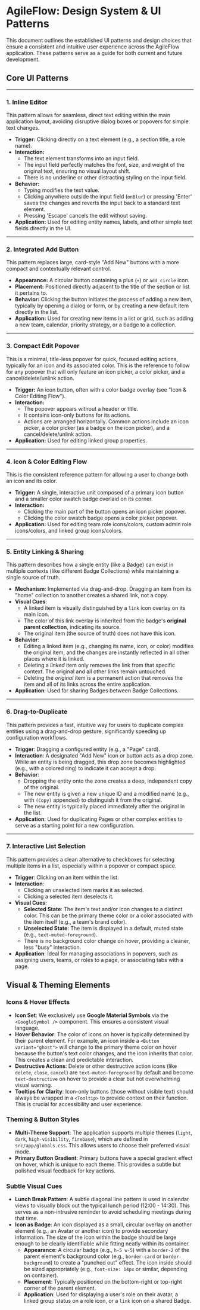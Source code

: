 
# AgileFlow: Design System & UI Patterns

This document outlines the established UI patterns and design choices that ensure a consistent and intuitive user experience across the AgileFlow application. These patterns serve as a guide for both current and future development.

## Core UI Patterns

---

### 1. Inline Editor

This pattern allows for seamless, direct text editing within the main application layout, avoiding disruptive dialog boxes or popovers for simple text changes.

- **Trigger:** Clicking directly on a text element (e.g., a section title, a role name).
- **Interaction:**
    - The text element transforms into an input field.
    - The input field perfectly matches the font, size, and weight of the original text, ensuring no visual layout shift.
    - There is no underline or other distracting styling on the input field.
- **Behavior:**
    - Typing modifies the text value.
    - Clicking anywhere outside the input field (`onBlur`) or pressing 'Enter' saves the changes and reverts the input back to a standard text element.
    - Pressing 'Escape' cancels the edit without saving.
- **Application:** Used for editing entity names, labels, and other simple text fields directly in the UI.

---

### 2. Integrated Add Button

This pattern replaces large, card-style "Add New" buttons with a more compact and contextually relevant control.

- **Appearance:** A circular button containing a plus (`+`) or `add_circle` icon.
- **Placement:** Positioned directly adjacent to the title of the section or list it pertains to.
- **Behavior:** Clicking the button initiates the process of adding a new item, typically by opening a dialog or form, or by creating a new default item directly in the list.
- **Application:** Used for creating new items in a list or grid, such as adding a new team, calendar, priority strategy, or a badge to a collection.

---

### 3. Compact Edit Popover

This is a minimal, title-less popover for quick, focused editing actions, typically for an icon and its associated color. This is the reference to follow for any popover that will only feature an icon picker, a color picker, and a cancel/delete/unlink action.

- **Trigger:** An icon button, often with a color badge overlay (see "Icon & Color Editing Flow").
- **Interaction:**
  - The popover appears without a header or title.
  - It contains icon-only buttons for its actions.
  - Actions are arranged horizontally. Common actions include an icon picker, a color picker (as a badge on the icon picker), and a cancel/delete/unlink action.
- **Application:** Used for editing linked group properties.

---

### 4. Icon & Color Editing Flow

This is the consistent reference pattern for allowing a user to change both an icon and its color.

- **Trigger:** A single, interactive unit composed of a primary icon button and a smaller color swatch badge overlaid on its corner.
- **Interaction:**
  - Clicking the main part of the button opens an icon picker popover.
  - Clicking the color swatch badge opens a color picker popover.
- **Application:** Used for editing team role icons/colors, custom admin role icons/colors, and linked group icons/colors.

---

### 5. Entity Linking & Sharing

This pattern describes how a single entity (like a Badge) can exist in multiple contexts (like different Badge Collections) while maintaining a single source of truth.

- **Mechanism**: Implemented via drag-and-drop. Dragging an item from its "home" collection to another creates a shared link, not a copy.
- **Visual Cues**:
  - A linked item is visually distinguished by a `link` icon overlay on its main icon.
  - The color of this link overlay is inherited from the badge's **original parent collection**, indicating its source.
  - The original item (the source of truth) does not have this icon.
- **Behavior**:
  - Editing a linked item (e.g., changing its name, icon, or color) modifies the original item, and the changes are instantly reflected in all other places where it is linked.
  - Deleting a *linked* item only removes the link from that specific context. The original and all other links remain untouched.
  - Deleting the *original* item is a permanent action that removes the item and all of its links across the entire application.
- **Application**: Used for sharing Badges between Badge Collections.

---

### 6. Drag-to-Duplicate

This pattern provides a fast, intuitive way for users to duplicate complex entities using a drag-and-drop gesture, significantly speeding up configuration workflows.

-   **Trigger**: Dragging a configured entity (e.g., a "Page" card).
-   **Interaction**: A designated "Add New" icon or button acts as a drop zone. While an entity is being dragged, this drop zone becomes highlighted (e.g., with a colored ring) to indicate it can accept a drop.
-   **Behavior**:
    -   Dropping the entity onto the zone creates a deep, independent copy of the original.
    -   The new entity is given a new unique ID and a modified name (e.g., with `(Copy)` appended) to distinguish it from the original.
    -   The new entity is typically placed immediately after the original in the list.
-   **Application**: Used for duplicating Pages or other complex entities to serve as a starting point for a new configuration.

---

### 7. Interactive List Selection

This pattern provides a clean alternative to checkboxes for selecting multiple items in a list, especially within a popover or compact space.

-   **Trigger**: Clicking on an item within the list.
-   **Interaction**:
    -   Clicking an unselected item marks it as selected.
    -   Clicking a selected item deselects it.
-   **Visual Cues**:
    -   **Selected State**: The item's text and/or icon changes to a distinct color. This can be the primary theme color or a color associated with the item itself (e.g., a team's brand color).
    -   **Unselected State**: The item is displayed in a default, muted state (e.g., `text-muted-foreground`).
    -   There is no background color change on hover, providing a cleaner, less "busy" interaction.
-   **Application**: Ideal for managing associations in popovers, such as assigning users, teams, or roles to a page, or associating tabs with a page.

## Visual & Theming Elements

### Icons & Hover Effects

- **Icon Set**: We exclusively use **Google Material Symbols** via the `<GoogleSymbol />` component. This ensures a consistent visual language.
- **Hover Behavior**: The color of icons on hover is typically determined by their parent element. For example, an icon inside a `<Button variant="ghost">` will change to the primary theme color on hover because the button's text color changes, and the icon inherits that color. This creates a clean and predictable interaction.
- **Destructive Actions**: Delete or other destructive action icons (like `delete`, `close`, `cancel`) are `text-muted-foreground` by default and become `text-destructive` on hover to provide a clear but not overwhelming visual warning.
- **Tooltips for Clarity**: Icon-only buttons (those without visible text) should always be wrapped in a `<Tooltip>` to provide context on their function. This is crucial for accessibility and user experience.

### Theming & Button Styles

- **Multi-Theme Support**: The application supports multiple themes (`light`, `dark`, `high-visibility`, `firebase`), which are defined in `src/app/globals.css`. This allows users to choose their preferred visual mode.
- **Primary Button Gradient**: Primary buttons have a special gradient effect on hover, which is unique to each theme. This provides a subtle but polished visual feedback for key actions.

### Subtle Visual Cues

- **Lunch Break Pattern**: A subtle diagonal line pattern is used in calendar views to visually block out the typical lunch period (12:00 - 14:30). This serves as a non-intrusive reminder to avoid scheduling meetings during that time.
- **Icon as Badge**: An icon displayed as a small, circular overlay on another element (e.g., an Avatar or another icon) to provide secondary information. The size of the icon within the badge should be large enough to be clearly identifiable while fitting neatly within its container.
    - **Appearance**: A circular badge (e.g., `h-5 w-5`) with a `border-2` of the parent element's background color (e.g., `border-card` or `border-background`) to create a "punched out" effect. The icon inside should be sized appropriately (e.g., `font-size: 14px` or similar, depending on container).
    - **Placement**: Typically positioned on the bottom-right or top-right corner of the parent element.
    - **Application**: Used for displaying a user's role on their avatar, a linked group status on a role icon, or a `link` icon on a shared Badge.
